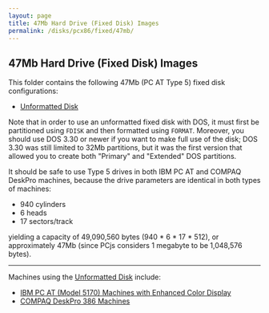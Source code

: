 ```yaml
---
layout: page
title: 47Mb Hard Drive (Fixed Disk) Images
permalink: /disks/pcx86/fixed/47mb/
---
```


47Mb Hard Drive (Fixed Disk) Images
-----------------------------------

This folder contains the following 47Mb (PC AT Type 5) fixed disk configurations:
 
* [Unformatted Disk](unformatted-at5.xml)

Note that in order to use an unformatted fixed disk with DOS, it must first be partitioned using `FDISK`
and then formatted using `FORMAT`.  Moreover, you should use DOS 3.30 or newer if you want to make full use
of the disk; DOS 3.30 was still limited to 32Mb partitions, but it was the first version that allowed you
to create both "Primary" and "Extended" DOS partitions.

It should be safe to use Type 5 drives in both IBM PC AT and COMPAQ DeskPro machines, because the drive
parameters are identical in both types of machines:

- 940 cylinders
- 6 heads
- 17 sectors/track

yielding a capacity of 49,090,560 bytes (940 * 6 * 17 * 512), or approximately 47Mb
(since PCjs considers 1 megabyte to be 1,048,576 bytes).

---

Machines using the [Unformatted Disk](unformatted-at5.xml) include:

* [IBM PC AT (Model 5170) Machines with Enhanced Color Display](/devices/pcx86/machine/5170/ega/640kb/)
* [COMPAQ DeskPro 386 Machines](/devices/pcx86/machine/compaq/deskpro386/)
